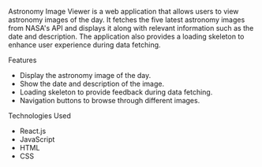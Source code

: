 Astronomy Image Viewer is a web application that allows users to view astronomy images of the day. It fetches the five latest astronomy images from NASA's API and displays it along with relevant information such as the date and description. The application also provides a loading skeleton to enhance user experience during data fetching.

Features
- Display the astronomy image of the day.
- Show the date and description of the image.
- Loading skeleton to provide feedback during data fetching.
- Navigation buttons to browse through different images.

Technologies Used
- React.js
- JavaScript
- HTML
- CSS

